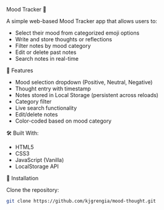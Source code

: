 Mood Tracker 📝

A simple web-based Mood Tracker app that allows users to:

- Select their mood from categorized emoji options
- Write and store thoughts or reflections
- Filter notes by mood category
- Edit or delete past notes
- Search notes in real-time

🚀 Features

- Mood selection dropdown (Positive, Neutral, Negative)
- Thought entry with timestamp
- Notes stored in Local Storage (persistent across reloads)
- Category filter
- Live search functionality
- Edit/delete notes
- Color-coded based on mood category

🛠️ Built With:

- HTML5
- CSS3
- JavaScript (Vanilla)
- LocalStorage API

📂 Installation

Clone the repository:

```bash
git clone https://github.com/kjgrengia/mood-thought.git
```
